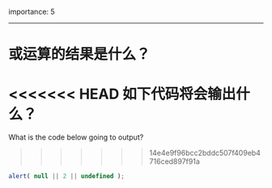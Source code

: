 importance: 5

---

# 或运算的结果是什么？

<<<<<<< HEAD
如下代码将会输出什么？
=======
What is the code below going to output?
>>>>>>> 14e4e9f96bcc2bddc507f409eb4716ced897f91a

```js
alert( null || 2 || undefined );
```

